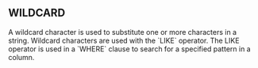 ## WILDCARD

<p> A wildcard character is used to substitute one or more characters in a string.
Wildcard characters are used with the `LIKE` operator. The LIKE operator is used in a `WHERE` clause to search for a specified pattern in a column.</p>